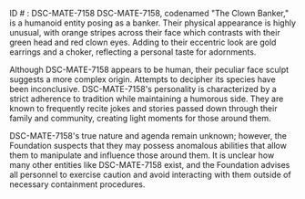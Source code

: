 ID # : DSC-MATE-7158
DSC-MATE-7158, codenamed "The Clown Banker," is a humanoid entity posing as a banker. Their physical appearance is highly unusual, with orange stripes across their face which contrasts with their green head and red clown eyes. Adding to their eccentric look are gold earrings and a choker, reflecting a personal taste for adornments. 

Although DSC-MATE-7158 appears to be human, their peculiar face sculpt suggests a more complex origin. Attempts to decipher its species have been inconclusive. DSC-MATE-7158's personality is characterized by a strict adherence to tradition while maintaining a humorous side. They are known to frequently recite jokes and stories passed down through their family and community, creating light moments for those around them. 

DSC-MATE-7158's true nature and agenda remain unknown; however, the Foundation suspects that they may possess anomalous abilities that allow them to manipulate and influence those around them. It is unclear how many other entities like DSC-MATE-7158 exist, and the Foundation advises all personnel to exercise caution and avoid interacting with them outside of necessary containment procedures.